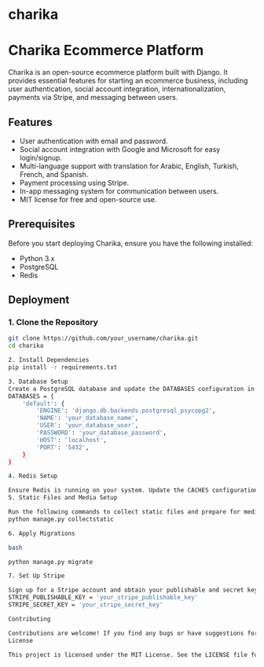 # charika
# Charika Ecommerce Platform

Charika is an open-source ecommerce platform built with Django. It provides essential features for starting an ecommerce business, including user authentication, social account integration, internationalization, payments via Stripe, and messaging between users. 

## Features

- User authentication with email and password.
- Social account integration with Google and Microsoft for easy login/signup.
- Multi-language support with translation for Arabic, English, Turkish, French, and Spanish.
- Payment processing using Stripe.
- In-app messaging system for communication between users.
- MIT license for free and open-source use.

## Prerequisites

Before you start deploying Charika, ensure you have the following installed:

- Python 3.x
- PostgreSQL
- Redis

## Deployment

### 1. Clone the Repository

```bash
git clone https://github.com/your_username/charika.git
cd charika

2. Install Dependencies
pip install -r requirements.txt

3. Database Setup
Create a PostgreSQL database and update the DATABASES configuration in settings.py with your database credentials.
DATABASES = {
    'default': {
        'ENGINE': 'django.db.backends.postgresql_psycopg2',
        'NAME': 'your_database_name',
        'USER': 'your_database_user',
        'PASSWORD': 'your_database_password',
        'HOST': 'localhost',
        'PORT': '5432',
    }
}

4. Redis Setup

Ensure Redis is running on your system. Update the CACHES configuration in settings.py if needed.
5. Static Files and Media Setup

Run the following commands to collect static files and prepare for media files:
python manage.py collectstatic

6. Apply Migrations

bash

python manage.py migrate

7. Set Up Stripe

Sign up for a Stripe account and obtain your publishable and secret keys. Update settings.py with your keys:
STRIPE_PUBLISHABLE_KEY = 'your_stripe_publishable_key'
STRIPE_SECRET_KEY = 'your_stripe_secret_key'

Contributing

Contributions are welcome! If you find any bugs or have suggestions for improvements, please open an issue or submit a pull request.
License

This project is licensed under the MIT License. See the LICENSE file for details.

